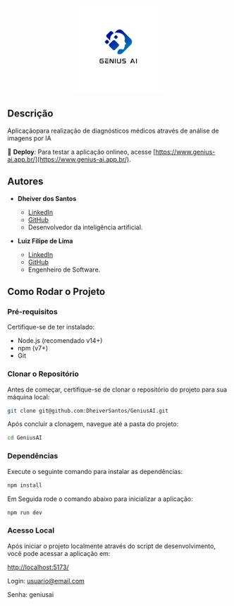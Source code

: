 <p align="center">
  <img src="src/assets/logo.png" alt="Logo do Produto" width="200">
</p>

## Descrição

Aplicaçãopara realização de diagnósticos médicos através de análise de imagens por IA

🔗 **Deploy**: Para testar a aplicação onlineo, acesse [https://www.genius-ai.app.br/](https://www.genius-ai.app.br/).

## Autores

- **Dheiver dos Santos**
  - [LinkedIn](https://www.linkedin.com/in/dheiver-santos/)
  - [GitHub](https://github.com/dheiver)
  - Desenvolvedor da inteligência artificial.

- **Luiz Filipe de Lima**
  - [LinkedIn](https://www.linkedin.com/in/luizfilipelgs/)
  - [GitHub](https://github.com/luizfilipelgs)
  - Engenheiro de Software.

## Como Rodar o Projeto

### Pré-requisitos

Certifique-se de ter instalado:

- Node.js (recomendado v14+)
- npm (v7+)
- Git

### Clonar o Repositório

Antes de começar, certifique-se de clonar o repositório do projeto para sua máquina local:

```bash
git clone git@github.com:DheiverSantos/GeniusAI.git
```

Após concluir a clonagem, navegue até a pasta do projeto:

```bash
cd GeniusAI
```

### Dependências

Execute o seguinte comando para instalar as dependências:

```bash
npm install
```

Em Seguida rode o comando abaixo para inicializar a aplicação:

```bash
npm run dev
```

### Acesso Local

Após iniciar o projeto localmente através do script de desenvolvimento, você pode acessar a aplicação em:

[http://localhost:5173/](http://localhost:5173/)


Login: usuario@email.com

Senha: geniusai
